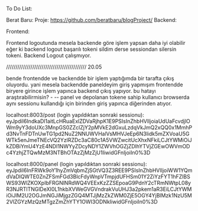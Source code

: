 To Do List:

<!-- 1. vendor node_modules gibi klasörlerdeki kodların kaldırılması gerekiyor. bunların repo'ya yollanmaması gerekiyor.//ok
2. mysql_data'nında yollanmaması lazım. //ok
3. request validation kullanılacak. //ok
4. 'berat123@gmail.com' bu tarz statik şeyler olmamalı. env üzerinden config'den alınmalı. //done using packages
5. policies tek key ile tek satır policy gelmeli. //ok-->
<!-- 6. api'deki response yapısının düzenlenmesi gerekiyor. bunun için bir response class'ı oluşturulabilir. //ok, might check later though
7. kategori verileri db'den fe'den direk alınıyor. ???
8. 
Http::withHeaders(['Authorization' => session('api_token')])
->post(env('API_URL') . "/api/posts/{$postId}/comments", $request->all());
bu kod çok tekrar ediliyor. bunun yerine bir fonksiyon yazılabilir.
 9. bir çok gereksiz yorum satırları bulunuyor. bunlar kaldırılmalı. //ok
10. http://api_nginx/api/login -> api_nginx env üzerinden config'den belirtilen değer gelmeli. //ok -->

Berat Baru:
Proje: https://github.com/beratbaru/blogProject/
Backend:

<!--database bilgileri docker-compose.yml üzerinde tanımlanmış bunları envden çekilebilir.

 projeyi kurduktan sonra içine girince var/www den başlıyor dockerfilede workdiri düzeltebilirmisin? (Aynısı Frontenddede var)

projeyi kurarken storage klasöründe framework klasörünü silmişsin bundan kaynaklı projeyi kurarken hata aldım. (Aynısı Frontenddede var) 

projeyi kurduktan sonra migrate yaptım ama sessions tablosunu bulamadı silinmiş. php artisan make:session-table ile çözdüm istersen bunu readmede belirterek veyada direkt migration dosyasını ekleyerek çözebilirsin.

 bir önceki revizelerdeki 6. maddedeki response yapısı hepsine uyarlanmamış. AuthControllerde, PolicyControllerde, ProfileControllerde. 

AuthControllerde Loginde Validationu Requests kullanabilirsin.


 Logout kodu çalışmıyor. Frontendde logout yapıyorum ama token silinmiyor. Postmande denedim hata aldım. "Call to undefined method App\\Models\\User::token()", 

StoreCommentRequest contente required lazım -->


Frontend:
<!-- PolicyController dd kalmış. | Olmayan bir policies girince hata alıyorum. -->

Frontend logoutunda mesela backende göre işlem yapsan daha iyi olabilir eğer ki backend logout başarılı tokeni sildim derse sessiondan silersin tokeni. Backend Logout çalışmıyor. <!--done I guess?-->

///////////////////////////////////////////
20.05
<!-- PostControllerde paginationu tekrardan eklemişsin. ???

Frontendde helper ile fonksiyon yazmışsın bunu bazı yerlerde kullanmışsın bazı yerlerde kullanmamışsın eğer ki fark yoksa heryerde kullanmak daha mantıklı değilmi? [apirequest]

PostControllerde categoryleri tagları çekmişsin ve buna ihtiyacı olan her sayfada bunu yapmak zorunda kalacaksın onun yerine provider ile yaparmısın? -->

bende frontendde ve backendde bir işlem yaptığımda bir tarafta çıkış oluyordu. yani mesela backendde paneldeyim giriş yapmışım frontendde biryere girince işlem yapınca backend çıkış yapıyor. bu hatayı araştırabilirmisin? - 
-- panel ve depolanan tokene sahip kullanıcı browserda aynı sessionu kullandığı için birinden giriş yapınca diğerinden atıyor.

localhost:8003/post (login yapıldıktan sonraki sessionu): eyJpdiI6IndkaDl1aitLcHRuaExlZDVaRjhpK1E9PSIsInZhbHVlIjoiaUdUaFcvdjlOWm9yY3doUXc3MnpGS0ZZclZjY2pMVkE2dGxuLzdqVkJmQ2xQQ0x1MmhPd3NvTnFDTnUwTG1pd2NuZ2NNUWVHalVsMHVJeEp6N3lidk5mZXVoaU5GWTk5enJmeTNEcVQ2YzlRZDc3aC80c1A5VWZwcitUcXhxNFkiLCJtYWMiOiJkZDBiYmU4YzE4NDI1NWYyZDcyNDY1ZWVhOGZjZDlhYTVjZGEwOWVmODc4YzhjZTQwMzM3NTBhOTAzZjMzZjU1IiwidGFnIjoiIn0%3D

localhost:8000/panel (login yapıldıktan sonraki sessionu):
eyJpdiI6InFRWk9oY1hyZmVqbmZjSGtVQ3Z3REE9PSIsInZhbHVlIjoiWW1YQmdVaDlQWTE0ZnZFSmFGd3BlcFdyWnpVTmpjdUFHSm01Y2ZiYzFYT1hFZlBSWS93WlZKOXpIbFRGNlNRdWQ4VEExKzZZSEpoaG9PdnY2cTRmNWtpL08yR3NJRTlTNGlDeXI0L1hkbXVWeGVGVndrakVuUHJ3a2pkem1aR3EiLCJtYWMiOiJlM2U2OGJmNGJiMjgzZGQ4MTJjMzZkZWM0ZjE5OGY4YjBlMzk1NzU5M2VlZGYzMzQzMTgzZmZhYTY1OWI3ODNkIiwidGFnIjoiIn0%3D